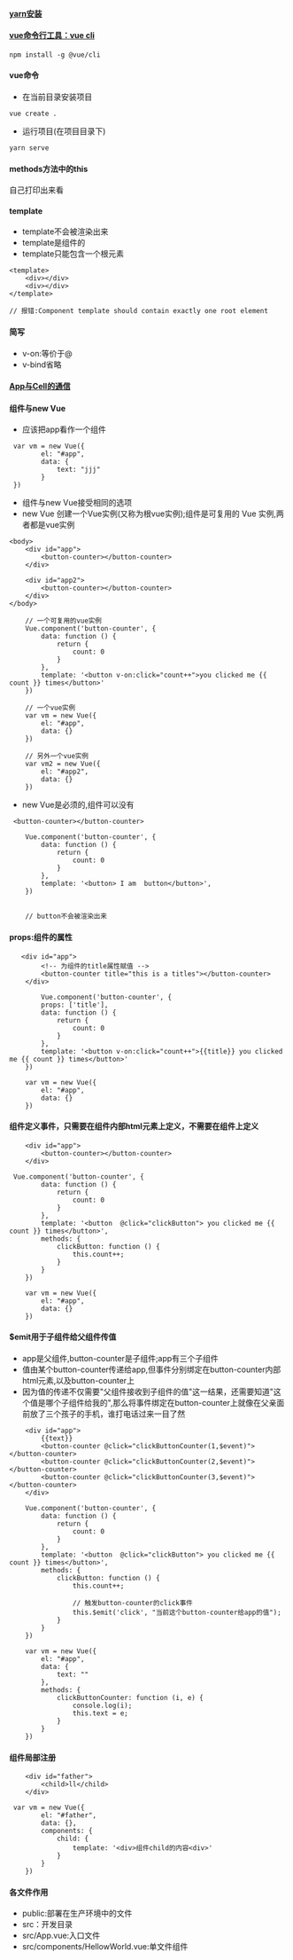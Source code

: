 #### [yarn安装](https://yarnpkg.com/zh-Hans/docs/install#debian-stable)

#### [vue命令行工具：vue cli](https://cli.vuejs.org/zh/guide/installation.html)
```
npm install -g @vue/cli
```
#### vue命令
* 在当前目录安装项目
```
vue create .
```
* 运行项目(在项目目录下)
```
yarn serve
``` 
#### methods方法中的this
自己打印出来看

#### template
* template不会被渲染出来
* template是组件的
* template只能包含一个根元素
```
<template>
    <div></div>
    <div></div>
</template>

// 报错:Component template should contain exactly one root element
```

#### 简写
* v-on:等价于@
* v-bind省略

#### [App与Cell的通信](https://github.com/Hanqing1996/vue-learning/tree/master/vue-demo-1)



#### 组件与new Vue
* 应该把app看作一个组件
```
 var vm = new Vue({
        el: "#app",
        data: {
            text: "jjj"
        }
 })
```
* 组件与new Vue接受相同的选项
* new Vue 创建一个Vue实例(又称为根vue实例);组件是可复用的 Vue 实例,两者都是vue实例
```
<body>
    <div id="app">
        <button-counter></button-counter>
    </div>

    <div id="app2">
        <button-counter></button-counter>
    </div>
</body>
```
```
    // 一个可复用的vue实例
    Vue.component('button-counter', {
        data: function () {
            return {
                count: 0
            }
        },
        template: '<button v-on:click="count++">you clicked me {{ count }} times</button>'
    })

    // 一个vue实例 
    var vm = new Vue({
        el: "#app",
        data: {}
    })

    // 另外一个vue实例
    var vm2 = new Vue({
        el: "#app2",
        data: {}
    })  
```
* new Vue是必须的,组件可以没有
```
 <button-counter></button-counter>
```
```
    Vue.component('button-counter', {
        data: function () {
            return {
                count: 0
            }
        },
        template: '<button> I am  button</button>',
    })


    // button不会被渲染出来
```

#### props:组件的属性
```
   <div id="app">
        <!-- 为组件的title属性赋值 -->
        <button-counter title="this is a titles"></button-counter> 
    </div>
```
```
        Vue.component('button-counter', {
        props: ['title'],
        data: function () {
            return {
                count: 0
            }
        },
        template: '<button v-on:click="count++">{{title}} you clicked me {{ count }} times</button>'
    })

    var vm = new Vue({
        el: "#app",
        data: {}
    })
```
#### 组件定义事件，只需要在组件内部html元素上定义，不需要在组件上定义
```
    <div id="app">
        <button-counter></button-counter>
    </div>
```
```
 Vue.component('button-counter', {
        data: function () {
            return {
                count: 0
            }
        },
        template: '<button  @click="clickButton"> you clicked me {{ count }} times</button>',
        methods: {
            clickButton: function () {
                this.count++;
            }
        }
    })

    var vm = new Vue({
        el: "#app",
        data: {}
    })
```

#### $emit用于子组件给父组件传值
* app是父组件,button-counter是子组件;app有三个子组件
* 值由某个button-counter传递给app,但事件分别绑定在button-counter内部html元素,以及button-counter上
* 因为值的传递不仅需要"父组件接收到子组件的值"这一结果，还需要知道"这个值是哪个子组件给我的",那么将事件绑定在button-counter上就像在父亲面前放了三个孩子的手机，谁打电话过来一目了然
```
    <div id="app">
        {{text}}
        <button-counter @click="clickButtonCounter(1,$event)"></button-counter>
        <button-counter @click="clickButtonCounter(2,$event)"></button-counter>
        <button-counter @click="clickButtonCounter(3,$event)"></button-counter>
    </div>
```
```
    Vue.component('button-counter', {
        data: function () {
            return {
                count: 0
            }
        },
        template: '<button  @click="clickButton"> you clicked me {{ count }} times</button>',
        methods: {
            clickButton: function () {
                this.count++;

                // 触发button-counter的click事件
                this.$emit('click', "当前这个button-counter给app的值");
            }
        }
    })

    var vm = new Vue({
        el: "#app",
        data: {
            text: ""
        },
        methods: {
            clickButtonCounter: function (i, e) {
                console.log(i);
                this.text = e;
            }
        }
    })
```
#### 组件局部注册
```
    <div id="father">
        <child>ll</child>
    </div>
```
```
 var vm = new Vue({
        el: "#father",
        data: {},
        components: {
            child: {
                template: '<div>组件child的内容<div>'
            }
        }
    })
```

#### 各文件作用
* public:部署在生产环境中的文件
* src：开发目录
* src/App.vue:入口文件
* src/components/HellowWorld.vue:单文件组件





